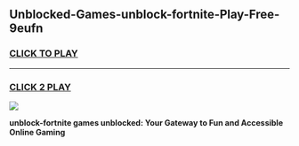 
## Unblocked-Games-unblock-fortnite-Play-Free-9eufn
<h3>
<a href="https://premium76.site?title=unblock-fortnite&ref=18A1">CLICK TO PLAY</a></h3>
<hr>

<h3>
<a href="https://premium76.site?title=unblock-fortnite&ref=18A1">CLICK 2 PLAY</a>
  
</h3>

<a href="https://premium76.site?title=unblock-fortnite&ref=18A1"><img src="https://clearcache.store/games.png"></a>


**unblock-fortnite games unblocked: Your Gateway to Fun and Accessible Online Gaming**
